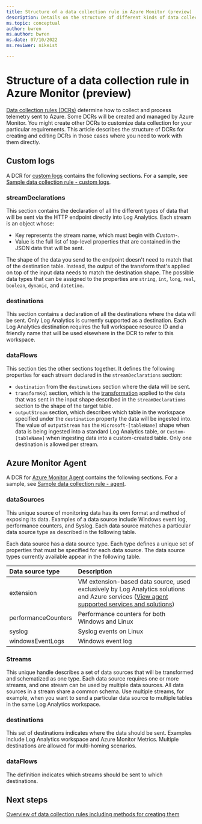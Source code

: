 ```yaml
---
title: Structure of a data collection rule in Azure Monitor (preview)
description: Details on the structure of different kinds of data collection rule in Azure Monitor.
ms.topic: conceptual
author: bwren
ms.author: bwren
ms.date: 07/10/2022
ms.reviwer: nikeist

---
```


# Structure of a data collection rule in Azure Monitor (preview)
[Data collection rules (DCRs)](data-collection-rule-overview.md) determine how to collect and process telemetry sent to Azure. Some DCRs will be created and managed by Azure Monitor. You might create other DCRs to customize data collection for your particular requirements. This article describes the structure of DCRs for creating and editing DCRs in those cases where you need to work with them directly.

## Custom logs
A DCR for [custom logs](../logs/logs-ingestion-api-overview.md) contains the following sections. For a sample, see [Sample data collection rule - custom logs](../logs/data-collection-rule-sample-custom-logs.md).

### streamDeclarations
This section contains the declaration of all the different types of data that will be sent via the HTTP endpoint directly into Log Analytics. Each stream is an object whose:

- Key represents the stream name, which must begin with *Custom-*.
- Value is the full list of top-level properties that are contained in the JSON data that will be sent.

The shape of the data you send to the endpoint doesn't need to match that of the destination table. Instead, the output of the transform that's applied on top of the input data needs to match the destination shape. The possible data types that can be assigned to the properties are `string`, `int`, `long`, `real`, `boolean`, `dynamic`, and `datetime`.

### destinations
This section contains a declaration of all the destinations where the data will be sent. Only Log Analytics is currently supported as a destination. Each Log Analytics destination requires the full workspace resource ID and a friendly name that will be used elsewhere in the DCR to refer to this workspace.

### dataFlows
This section ties the other sections together. It defines the following properties for each stream declared in the `streamDeclarations` section:

- `destination` from the `destinations` section where the data will be sent.
- `transformKql` section, which is the [transformation](data-collection-transformations.md) applied to the data that was sent in the input shape described in the `streamDeclarations` section to the shape of the target table.
- `outputStream` section, which describes which table in the workspace specified under the `destination` property the data will be ingested into. The value of `outputStream` has the `Microsoft-[tableName]` shape when data is being ingested into a standard Log Analytics table, or `Custom-[tableName]` when ingesting data into a custom-created table. Only one destination is allowed per stream.

## Azure Monitor Agent
 A DCR for [Azure Monitor Agent](../agents/data-collection-rule-azure-monitor-agent.md) contains the following sections. For a sample, see [Sample data collection rule - agent](../agents/data-collection-rule-sample-agent.md).

### dataSources
This unique source of monitoring data has its own format and method of exposing its data. Examples of a data source include Windows event log, performance counters, and Syslog. Each data source matches a particular data source type as described in the following table.

Each data source has a data source type. Each type defines a unique set of properties that must be specified for each data source. The data source types currently available appear in the following table.

| Data source type | Description | 
|:---|:---|
| extension | VM extension-based data source, used exclusively by Log Analytics solutions and Azure services ([View agent supported services and solutions](../agents/azure-monitor-agent-overview.md#supported-services-and-features)) |
| performanceCounters | Performance counters for both Windows and Linux |
| syslog | Syslog events on Linux |
| windowsEventLogs | Windows event log |

### Streams
 This unique handle describes a set of data sources that will be transformed and schematized as one type. Each data source requires one or more streams, and one stream can be used by multiple data sources. All data sources in a stream share a common schema. Use multiple streams, for example, when you want to send a particular data source to multiple tables in the same Log Analytics workspace.

### destinations
This set of destinations indicates where the data should be sent. Examples include Log Analytics workspace and Azure Monitor Metrics. Multiple destinations are allowed for multi-homing scenarios.

### dataFlows
The definition indicates which streams should be sent to which destinations.

## Next steps

[Overview of data collection rules including methods for creating them](data-collection-rule-overview.md)
